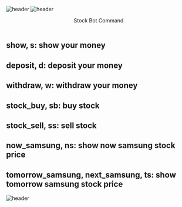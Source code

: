 ![header](https://capsule-render.vercel.app/api?text=Stock%20Bot!&fontColor=d6ace6&type=waving)
![header](https://capsule-render.vercel.app/api?text=[WARNING]%20This%20is%20just%20for%20fun&fontSize=40&fontColor=FF0000&type=transparent)
<center>Stock Bot Command</center>
<br>
<h2>show, s: show your money</h2>
<h2>deposit, d: deposit your money</h2>
<h2>withdraw, w: withdraw your money</h2>
<h2>stock_buy, sb: buy stock</h2>
<h2>stock_sell, ss: sell stock</h2>
<h2>now_samsung, ns: show now samsung stock price</h2>
<h2>tomorrow_samsung, next_samsung, ts: show tomorrow samsung stock price</h2>

![header](https://capsule-render.vercel.app/api?text=Now,%20Have%20Fun%20With%20Bot!&fontSize=40&fontColor=FF5675&rotate=8&type=slice)